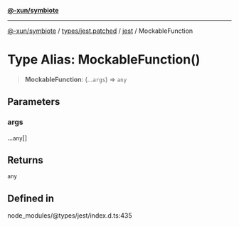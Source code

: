 [**@-xun/symbiote**](../../../../../README.md)

***

[@-xun/symbiote](../../../../../README.md) / [types/jest.patched](../../../README.md) / [jest](../README.md) / MockableFunction

# Type Alias: MockableFunction()

> **MockableFunction**: (...`args`) => `any`

## Parameters

### args

...`any`[]

## Returns

`any`

## Defined in

node\_modules/@types/jest/index.d.ts:435
